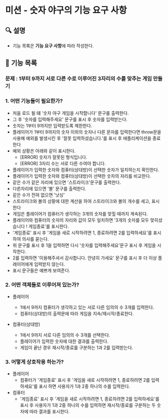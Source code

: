 # 미션 - 숫자 야구의 기능 요구 사항

## 🔍 설명
- 기능 목록은 **기능 요구 사항**에 따라 작성한다.

## 🚀 기능 목록

### 문제 :  1부터 9까지 서로 다른 수로 이루어진 3자리의 수를 맞추는 게임 만들기

### 1. 어떤 기능들이 필요한가?
- 처음 로드 될 떄 '숫자 야구 게임을 시작합니다' 문구를 출력한다. 
- 그 후 '숫자를 입력해주세요' 문구를 표시 후 숫자를 입력받는다.
- 숫자는 1부터 9까지만 입력받도록 제한한다.
- 플레이어가 1부터 9까지의 숫자 이외의 숫자나 다른 문자를 입력한다면 throw문을 사용해 예외를 발생시킨 후 '잘못 입력하셨습니다.'를 표시 후 애플리케이션을 종료한다
- 예외 상황은 아래와 같이 표시한다.
    -  [ERROR] 숫자가 잘못된 형식입니다.
    -  [ERROR] 3자리 수는 서로 다른 수여야 합니다. 
- 플레이어가 입력한 숫자와 컴퓨터(상대방)이 선택한 숫자가 일치하는지 확인한다.
- 플레이어가 입력한 숫자와 컴퓨터(상대방)이 선택한 숫자의 자리를 비교한다.
- 같은 수가 같은 자리에 있으면 '스트라이크'문구를 출력한다.
- 다른자리에 있으면 '볼' 문구를 출력한다.
- 같은 수가 전혀 없으면 '낫싱'
- 스트라이크와 볼의 상황에 대한 계산을 하여 스트라이크와 볼의 개수를 세고, 표시한다
- 게임은 플레이어가 컴퓨터가 생각하는 3개의 숫자를 맞힐 때까지 계속된다.
- 플레이어와 컴퓨터의 숫자의 자리와 값이 모두 일치하면 '3개의 숫자를 모두 맞히셨습니다 ! 게임종료'를 표시한다.
- '게임종료' 표시 후 '게임을 새로 시작하려면 1, 종료하려면 2를 입력하세요'를 표시하여 의사를 묻는다.
- 위 문구를 표시 후 1을 입력하면 다시 '숫자를 입력해주세요'문구 표시 후 게임을 시작한다.
- 2를 입력하면 '이용해주셔서 감사합니다. 안녕히 가세요' 문구를 표시 후 더 이상 플레이어에게 입력받지 않는다. 
- 표시 문구들은 예쁘게 보여준다.

### 2. 어떤 객체들로 이루어져 있는가?
- 플레이어
    - 1에서 9까지 컴퓨터가 생각하고 있는 서로 다른 임의의 수 3개를 입력한다.
    - 컴퓨터(상대방)의 출력문에 따라 게임을 지속/재시작/종료한다.

- 컴퓨터(상대방)
    - 1에서 9까지 서로 다른 임의의 수 3개를 선택한다.
    - 플레이어가 입력한 숫자에 대한 결과를 출력한다.
    - 게임이 끝난 경우 재시작/종료를 구분하는 1과 2를 입력받는다.

### 3. 어떻게 상호작용 하는가?
- 플레이어
    -   컴퓨터가 '게임종료' 표시 후 '게임을 새로 시작하려면 1, 종료하려면 2를 입력하세요'를 표시 하면
    사용자가 1과 2중 하나의 수를 입력한다.
- 컴퓨터
    -   '게임종료' 표시 후 '게임을 새로 시작하려면 1, 종료하려면 2를 입력하세요'를 표시 후 사용자가 1과 2중
    하나의 수를 입력하면 재시작/종료를 구분하는 두 숫자에 따라 결과를 표시한다.
